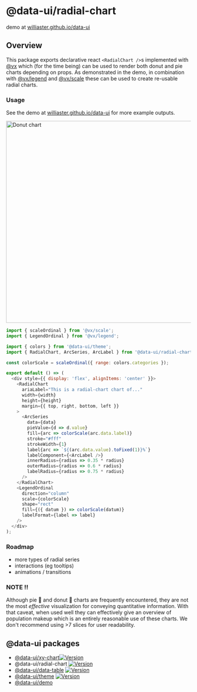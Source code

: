 # @data-ui/radial-chart

demo at <a href="https://williaster.github.io/data-ui" target="_blank">williaster.github.io/data-ui</a>

## Overview
This package exports declarative react `<RadialChart />`s implemented with <a href="vx-demo.now.sh" target="_blank">@vx</a> which (for the time being) can be used to render both donut and pie charts depending on props. As demonstrated in the demo, in combination with [@vx/legend](https://vx-demo.now.sh/legends) and
<a href="https://github.com/hshoff/vx/tree/master/packages/vx-scale" target="_blank">@vx/scale</a> these can be used to create re-usable radial charts.

### Usage
See the demo at <a href="https://williaster.github.io/data-ui" target="_blank">williaster.github.io/data-ui</a> for more example outputs.

<img width="550" alt="Donut chart" src="https://user-images.githubusercontent.com/4496521/27712141-839c1adc-5cda-11e7-829e-af3b6abb1bdc.png">

```js
import { scaleOrdinal } from '@vx/scale';
import { LegendOrdinal } from '@vx/legend';

import { colors } from '@data-ui/theme';
import { RadialChart, ArcSeries, ArcLabel } from '@data-ui/radial-chart';

const colorScale = scaleOrdinal({ range: colors.categories });

export default () => (
  <div style={{ display: 'flex', alignItems: 'center' }}>
    <RadialChart
      ariaLabel="This is a radial-chart chart of..."
      width={width}
      height={height}
      margin={{ top, right, bottom, left }}
    >
      <ArcSeries
        data={data}
        pieValue={d => d.value}
        fill={arc => colorScale(arc.data.label)}
        stroke="#fff"
        strokeWidth={1}
        label{arc => `${(arc.data.value).toFixed(1)}%`}
        labelComponent={<ArcLabel />}
        innerRadius={radius => 0.35 * radius}
        outerRadius={radius => 0.6 * radius}
        labelRadius={radius => 0.75 * radius}
      />
    </RadialChart>
    <LegendOrdinal
      direction="column"
      scale={colorScale}
      shape="rect"
      fill={({ datum }) => colorScale(datum)}
      labelFormat={label => label}
    />
  </div>
);

```

### Roadmap
- more types of radial series
- interactions (eg tooltips)
- animations / transitions

### NOTE ‼️
Although pie 🍰 and donut 🍩 charts are frequently encountered, they are not the most _effective_ visualization for conveying quantitative information. With that caveat, when used well they can effectively give an overview of population makeup which is an entirely reasonable use of these charts. We don't recommend using >7 slices for user readability.


## @data-ui packages
- <a href="https://github.com/williaster/data-ui/tree/master/packages/xy-chart" target="_blank">@data-ui/xy-chart</a>[![Version](https://img.shields.io/npm/v/@data-ui/xy-chart.svg?style=flat)](https://img.shields.io/npm/v/@data-ui/xy-chart.svg?style=flat)
- @data-ui/radial-chart [![Version](https://img.shields.io/npm/v/@data-ui/radial-chart.svg?style=flat)](https://img.shields.io/npm/v/@data-ui/radial-chart.svg?style=flat)
- <a href="https://github.com/williaster/data-ui/tree/master/packages/data-table" target="_blank">@data-ui/data-table</a> [![Version](https://img.shields.io/npm/v/@data-ui/data-table.svg?style=flat)](https://img.shields.io/npm/v/@data-ui/data-table.svg?style=flat)
- <a href="https://github.com/williaster/data-ui/tree/master/packages/data-ui-theme" target="_blank">@data-ui/theme</a> [![Version](https://img.shields.io/npm/v/@data-ui/theme.svg?style=flat)](https://img.shields.io/npm/v/@data-ui/theme.svg?style=flat)
- <a href="https://github.com/williaster/data-ui/tree/master/packages/demo" target="_blank">@data-ui/demo</a>
